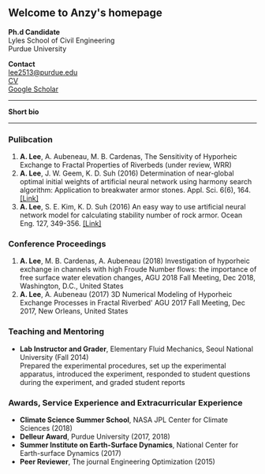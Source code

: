 ## Welcome to Anzy's homepage


**Ph.d Candidate**  
Lyles School of Civil Engineering  
Purdue University

**Contact**  
lee2513@purdue.edu  
[CV](https://anzylee.github.io/anzyLee.pdf)  
[Google Scholar](https://scholar.google.com/citations?user=g0oQ7wwAAAAJ&hl=en)

---

**Short bio**

---

### Pulibcation
1. **A. Lee**, A. Aubeneau, M. B. Cardenas, The Sensitivity of Hyporheic Exchange to Fractal Properties of Riverbeds (under review, WRR)
2. **A. Lee**, J. W. Geem, K. D. Suh (2016) Determination of near-global optimal initial weights of artificial neural network using harmony search algorithm: Application to breakwater armor stones. Appl. Sci. 6(6), 164. [[Link]](https://www.mdpi.com/2076-3417/6/6/164)
3. **A. Lee**, S. E. Kim, K. D. Suh (2016) An easy way to use artificial neural network model for calculating stability number of rock armor. Ocean Eng. 127, 349-356. [[Link]](https://www.sciencedirect.com/science/article/pii/S0029801816304498)

### Conference Proceedings
1. **A. Lee**, M. B. Cardenas, A. Aubeneau (2018) Investigation of hyporheic exchange in channels with high Froude Number flows: the importance of free surface water elevation changes, AGU 2018 Fall Meeting, Dec 2018, Washington, D.C., United States 
2. **A. Lee**, A. Aubeneau (2017) 3D Numerical Modeling of Hyporheic Exchange Processes in Fractal Riverbed' AGU 2017 Fall Meeting, Dec 2017, New Orleans, United States 

### Teaching and Mentoring
* **Lab Instructor and Grader**, Elementary Fluid Mechanics, Seoul National University (Fall 2014)  
Prepared the experimental procedures, set up the experimental apparatus, introduced the experiment, responded to student questions during the experiment, and graded student reports 

### Awards, Service Experience and Extracurricular Experience
* **Climate Science Summer School**, NASA JPL Center for Climate Sciences (2018)
* **Delleur Award**, Purdue University (2017, 2018)
* **Summer Institute on Earth-Surface Dynamics**, National Center for Earth-surface Dynamics (2017)
* **Peer Reviewer**, The journal Engineering Optimization (2015)
